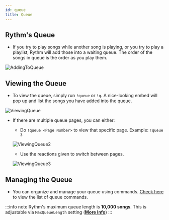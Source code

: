```yaml
---
id: queue
title: Queue
---
```


## Rythm's Queue
  - If you try to play songs while another song is playing, or you try to play a playlist, Rythm will add those into a waiting queue. The order of the songs in queue is the order as you play them.

  ![AddingToQueue](/img/docs/queue/add-to-queue.png)

## Viewing the Queue
  - To view the queue, simply run `!queue` or `!q`. A nice-looking embed will pop up and list the songs you have added into the queue.

  ![ViewingQueue](/img/docs/queue/view-queue.png)

  - If there are multiple queue pages, you can either:
    + Do `!queue <Page Number>` to view that specific page. Example: `!queue 3`

    ![ViewingQueue2](/img/docs/queue/view-queue-2.png)

    + Use the reactions given to switch between pages.

    ![ViewingQueue3](/img/docs/queue/view-queue-3.gif)

## Managing the Queue
  - You can organize and manage your queue using commands. [Check here](/commands#queue) to view the list of queue commands.

:::info note
Rythm's maximum queue length is **10,000 songs**. This is adjustable via `MaxQueueLength` setting ([**More Info**](/settings#max-queue-length))
:::
